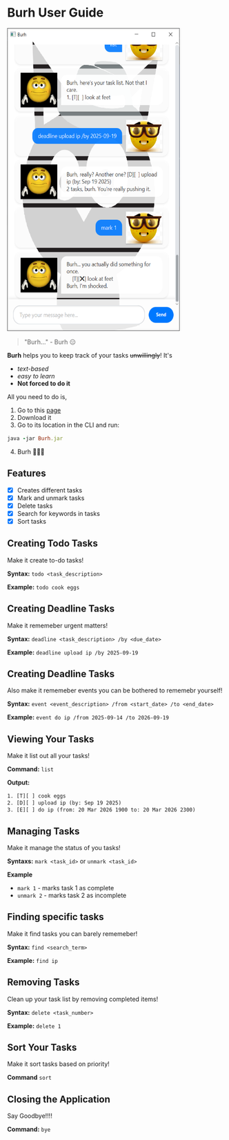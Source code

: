 # Burh User Guide

<img src="Ui.png" alt="Alt Text" width="400" height="700">

> "Burh..." - Burh 😑

**Burh** helps you to keep track of your tasks ~~unwillingly~~! It's 
- *text-based*
- *easy to learn*
- **Not forced to do it**

All you need to do is,

1.  Go to this [page](https://github.com/goh-joshua/ip/releases/tag/v0.0.1)
2. Download it
3. Go to its location in the CLI and run:
```ruby
java -jar Burh.jar
```
4. Burh 🎉🎉🎉

## Features
- [X] Creates different tasks
- [X] Mark and unmark tasks
- [X] Delete tasks
- [X] Search for keywords in tasks
- [X] Sort tasks 

## Creating Todo Tasks

Make it create to-do tasks!

**Syntax:** `todo <task_description>`

**Example:** `todo cook eggs`

## Creating Deadline Tasks

Make it rememeber urgent matters!

**Syntax:** `deadline <task_description> /by <due_date>`

**Example:** `deadline upload ip /by 2025-09-19`

## Creating Deadline Tasks

Also make it rememeber events you can be bothered to rememebr yourself!

**Syntax:** `event <event_description> /from <start_date> /to <end_date>`

**Example:** `event do ip /from 2025-09-14 /to 2026-09-19`

## Viewing Your Tasks

Make it list out all your tasks!

**Command:** `list`

**Output:**
```
1. [T][ ] cook eggs
2. [D][ ] upload ip (by: Sep 19 2025)
3. [E][ ] do ip (from: 20 Mar 2026 1900 to: 20 Mar 2026 2300)
```

## Managing Tasks 

Make it manage the status of you tasks!

**Syntaxs:** `mark <task_id>` or `unmark <task_id>`

**Example**
- `mark 1` - marks task 1 as complete
- `unmark 2` - marks task 2 as incomplete

## Finding specific tasks

Make it find tasks you can barely rememeber!

**Syntax:** `find <search_term>`

**Example:** `find ip`

## Removing Tasks

Clean up your task list by removing completed items!

**Syntax:** `delete <task_number>`

**Example:** `delete 1`

## Sort Your Tasks

Make it sort tasks based on priority!

**Command** `sort`

## Closing the Application

Say Goodbye!!!!

**Command:** `bye`
